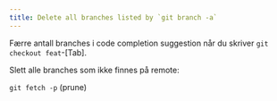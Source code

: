 ```yaml
---
title: Delete all branches listed by `git branch -a`
---
```


Færre antall branches i code completion suggestion når du skriver `git checkout feat`-[Tab].

Slett alle branches som ikke finnes på remote:

`git fetch -p` (prune)

